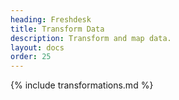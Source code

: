 ```yaml
---
heading: Freshdesk
title: Transform Data
description: Transform and map data.
layout: docs
order: 25
---
```


{% include transformations.md %}
